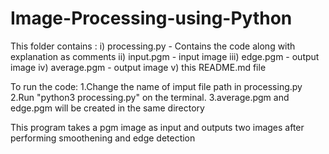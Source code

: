 # Image-Processing-using-Python

This folder contains :
i) processing.py - Contains the code along with explanation as comments
ii) input.pgm - input image
iii) edge.pgm - output image
iv) average.pgm - output image
v) this README.md file

To run the code:
1.Change the name of imput file path in processing.py 
2.Run "python3 processing.py" on the terminal. 
3.average.pgm and edge.pgm will be created in the same directory

This program takes a pgm image as input and outputs two images after performing smoothening and edge detection



